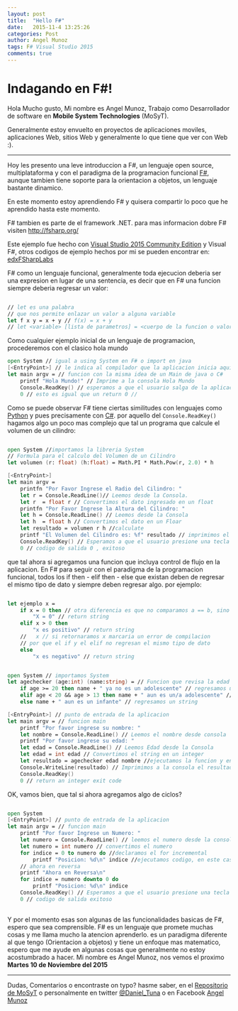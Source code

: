 ```yaml
---
layout: post
title:  "Hello F#"
date:   2015-11-4 13:25:26
categories: Post
author: Angel Munoz
tags: F# Visual Studio 2015
comments: true
---
```

# Indagando en F#!
Hola Mucho gusto, Mi nombre es Angel Munoz, Trabajo como Desarrollador de software en **Mobile System Technologies** (MoSyT).


Generalmente estoy envuelto en proyectos de  aplicaciones moviles, aplicaciones Web, sitios Web y generalmente lo que tiene que ver con Web :).
___
Hoy les presento una leve introduccion a F#, un lenguaje open source, multiplataforma y con el paradigma de la programacion funcional
[F#](http://fsharp.org/), aunque tambien tiene soporte para la orientacion a objetos, un lenguaje bastante dinamico.

En este momento estoy aprendiendo F# y quisera compartir lo poco que he aprendido hasta este momento.

F# tambien es parte de el framework .NET.
para mas informacion dobre F# visiten http://fsharp.org/

Este ejemplo fue hecho con [Visual Studio 2015 Community Edition](https://www.visualstudio.com/) y Visual F#, otros codigos de ejemplo hechos por mi se pueden encontrar en: [edxFSharpLabs](https://github.com/AngelMunoz/edxFSharpLabs)

F# como un lenguaje funcional, generalmente toda ejecucion deberia ser una expresion en lugar de una sentencia,
es decir que en F# una funcion siempre deberia regresar un valor:

```fsharp

// let es una palabra
// que nos permite enlazar un valor a alguna variable
let f x y = x + y // f(x) = x + y
// let <variable> [lista de parametros] = <cuerpo de la funcion o valor>
```
Como cualquier ejemplo inicial de un lenguaje de programacion, procederemos con el clasico hola mundo

```fsharp
open System // igual a using System en F# o import en java
[<EntryPoint>] // le indica al compilador que la aplicacion inicia aqui
let main argv = // funcion con la misma idea de un Main de java o C#
    printf "Hola Mundo!" // Imprime a la consola Hola Mundo
    Console.ReadKey() // esperamos a que el usuario salga de la aplicacion.
    0 // esto es igual que un return 0 //
```
Como se puede observar F# tiene ciertas similitudes con lenguajes como [Python](https://www.python.org/) y pues precisamente con [C#](https://msdn.microsoft.com/en-us/library/kx37x362.aspx). por aquello del `Console.ReadKey()`
hagamos algo un poco mas complejo que tal un programa que calcule el volumen de un cilindro:

```fsharp

open System //importamos la libreria System
// Formula para el calculo del Volumen de un Cilindro
let volumen (r: float) (h:float) = Math.PI * Math.Pow(r, 2.0) * h

[<EntryPoint>]
let main argv =
    printfn "Por Favor Ingrese el Radio del Cilindro: "
    let r = Console.ReadLine()// Leemos desde la Consola.
    let r  = float r // Convertimos el dato ingresado en un float
    printfn "Por Favor Ingrese la Altura del Cilindro: "
    let h = Console.ReadLine() // Leemos desde la Consola
    let h  = float h // Convertimos el dato en un Floar
    let resultado = volumen r h //calculate
    printf "El Volumen del Cilindro es: %f" resultado // imprimimos el resultado.
    Console.ReadKey() // Esperamos a que el usuario presione una tecla
    0 // codigo de salida 0 , exitoso

```
que tal ahora si agregamos una funcion que incluya control de flujo en la aplicacion. En F# para seguir con el paradigma de la programacion funcional, todos los if then - elif then - else que existan deben de regresar el mismo tipo de dato y siempre deben regresar algo.
por ejemplo:

```fsharp

let ejemplo x =
    if x = 0 then // otra diferencia es que no comparamos a == b, sino a = b en F#
        "X = 0" // return string
    elif x > 0 then
        "x es positivo" // return string
    //   x // si retornaramos x marcaria un error de compilacion
    // por que el if y el elif no regresan el mismo tipo de dato
    else
        "x es negativo" // return string

```


```fsharp

open System // importamos System
let agechecker (age:int) (name:string) = // Funcion que revisa la edad con los parametros edad y nombre
    if age >= 20 then name + " ya no es un adolescente" // regresamos un string
    elif age < 20 && age > 13 then name + " aun es un/a adolescente" // regresamos un string
    else name + " aun es un infante" // regresamos un string

[<EntryPoint>] // punto de entrada de la aplicacion
let main argv = // funcion main
    printf "Por favor ingrese su nombre: "
    let nombre = Console.ReadLine() // Leemos el nombre desde consola
    printf "Por favor ingrese su edad: "
    let edad = Console.ReadLine() // Leemos Edad desde la Consola
    let edad = int edad // Convertimos el string en un integer
    let resultado = agechecker edad nombre //ejecutamos la funcion y enlazamos su resultado a la variable resultado
    Console.WriteLine(resultado) // Imprimimos a la consola el resultado.
    Console.ReadKey()
    0 // return an integer exit code

```
OK, vamos bien, que tal si ahora agregamos algo de ciclos?

```fsharp

open System
[<EntryPoint>] // punto de entrada de la aplicacion
let main argv = // funcion main
    printf "Por favor Ingrese un Numero: "
    let numero = Console.ReadLine() // leemos el numero desde la consola
    let numero = int numero // convertimos el numero
    for indice = 0 to numero do //declaramos el for incremental
        printf "Posicion: %d\n" indice //ejecutamos codigo, en este caso solo mostramos las interaciones en consola
    // ahora en reversa
    printf "Ahora en Reversa\n"
    for indice = numero downto 0 do
        printf "Posicion: %d\n" indice
    Console.ReadKey() // Esperamos a que el usuario presione una tecla
    0 // codigo de salida exitoso
    
```
Y por el momento esas son algunas de las funcionalidades basicas de F#, espero que sea comprensible.
F# es un lenguaje que promete muchas cosas y me llama mucho la atencion aprenderlo. es un paradigma diferente al que tengo
(Orientacion a objetos) y tiene un enfoque mas matematico, espero que me ayude en algunas cosas que generalmente no estoy acostumbrado a hacer.
Mi nombre es Angel Munoz, nos vemos el proximo **Martes 10 de Noviembre del 2015**
___
Dudas, Comentarios o encontraste on typo? hasme saber, en el [Repositorio de MoSyT](https://github.com/Mobile-System-Technologies/Mobile-System-Technologies.github.io/issues) o personalmente en twitter [@Daniel_Tuna](https://twitter.com/daniel_tuna) o en Facebook [Angel Munoz](https://www.facebook.com/danieltunamunoz)

